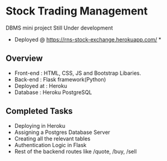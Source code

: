 # Stock Trading Management

DBMS mini project
Still Under development

* Deployed @ <https://rns-stock-exchange.herokuapp.com/> *

## Overview

* Front-end : HTML, CSS, JS and Bootstrap Libaries.
* Back-end : Flask framework(Python)
* Deployed at : Heroku
* Database : Heroku PostgreSQL

## Completed Tasks

* Deploying in Heroku
* Assigning a Postgres Database Server
* Creating all the relevant tables
* Authentication Logic in Flask
* Rest of the backend routes like /quote, /buy, /sell
